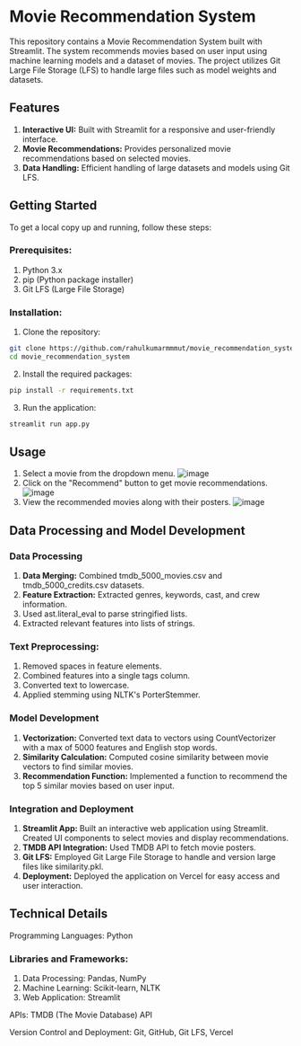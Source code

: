 # Movie Recommendation System

This repository contains a Movie Recommendation System built with Streamlit. The system recommends movies based on user input using machine learning models and a dataset of movies. The project utilizes Git Large File Storage (LFS) to handle large files such as model weights and datasets.

## Features
1. **Interactive UI:** Built with Streamlit for a responsive and user-friendly interface.
2. **Movie Recommendations:** Provides personalized movie recommendations based on selected movies.
3. **Data Handling:** Efficient handling of large datasets and models using Git LFS.

## Getting Started
To get a local copy up and running, follow these steps:


### Prerequisites: 
1. Python 3.x
2. pip (Python package installer)
3. Git LFS (Large File Storage)

### Installation: 
1. Clone the repository:
```bash
git clone https://github.com/rahulkumarmmmut/movie_recommendation_system.git
cd movie_recommendation_system
```
2. Install the required packages:
```bash
pip install -r requirements.txt
```
3. Run the application:
```bash
streamlit run app.py
```

## Usage
1. Select a movie from the dropdown menu.
   ![image](https://github.com/user-attachments/assets/031cb416-b763-41af-b38b-99a96f2c4a1b)
3. Click on the "Recommend" button to get movie recommendations.
 ![image](https://github.com/user-attachments/assets/310d88ab-ffd0-4c77-8a4f-22e447cf15a3)
5. View the recommended movies along with their posters.
   ![image](https://github.com/user-attachments/assets/9343ccfb-69ec-4455-a25e-fa92ff063fb6)



## Data Processing and Model Development
### Data Processing
1. **Data Merging:** Combined tmdb_5000_movies.csv and tmdb_5000_credits.csv datasets.
2. **Feature Extraction:** Extracted genres, keywords, cast, and crew information.
3.  Used ast.literal_eval to parse stringified lists.
4. Extracted relevant features into lists of strings.

### Text Preprocessing:
1. Removed spaces in feature elements.
2. Combined features into a single tags column.
3. Converted text to lowercase.
4. Applied stemming using NLTK's PorterStemmer.

### Model Development
1. **Vectorization:** Converted text data to vectors using CountVectorizer with a max of 5000 features and English stop words.
2. **Similarity Calculation:** Computed cosine similarity between movie vectors to find similar movies.
3. **Recommendation Function:** Implemented a function to recommend the top 5 similar movies based on user input.

### Integration and Deployment
1. **Streamlit App:** Built an interactive web application using Streamlit.
Created UI components to select movies and display recommendations.
2. **TMDB API Integration:** Used TMDB API to fetch movie posters.
3. **Git LFS:** Employed Git Large File Storage to handle and version large files like similarity.pkl.
4. **Deployment:** Deployed the application on Vercel for easy access and user interaction.

## Technical Details
 Programming Languages: Python
### Libraries and Frameworks: 
1. Data Processing: Pandas, NumPy
2. Machine Learning: Scikit-learn, NLTK
3. Web Application: Streamlit

APIs: TMDB (The Movie Database) API

Version Control and Deployment: Git, GitHub, Git LFS, Vercel
